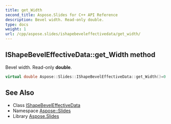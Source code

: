 ```yaml
---
title: get_Width
second_title: Aspose.Slides for C++ API Reference
description: Bevel width. Read-only double.
type: docs
weight: 1
url: /cpp/aspose.slides/ishapebeveleffectivedata/get_width/
---
```

## IShapeBevelEffectiveData::get_Width method


Bevel width. Read-only **double**.

```cpp
virtual double Aspose::Slides::IShapeBevelEffectiveData::get_Width()=0
```

## See Also

* Class [IShapeBevelEffectiveData](../)
* Namespace [Aspose::Slides](../../)
* Library [Aspose.Slides](../../../)
